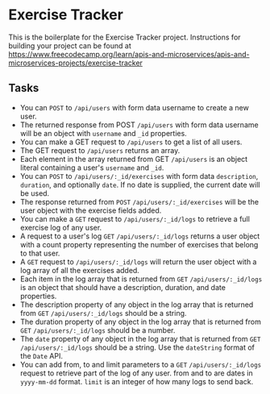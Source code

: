# Exercise Tracker

This is the boilerplate for the Exercise Tracker project. Instructions for building your project can be found at https://www.freecodecamp.org/learn/apis-and-microservices/apis-and-microservices-projects/exercise-tracker

## Tasks
- You can `POST` to `/api/users` with form data username to create a new user.
- The returned response from POST `/api/users` with form data username will be an object with `username` and `_id` properties.
- You can make a GET request to `/api/users` to get a list of all users.
- The GET request to `/api/users` returns an array.
- Each element in the array returned from GET `/api/users` is an object literal containing a user's `username` and `_id`.
- You can `POST` to `/api/users/:_id/exercises` with form data `description`, `duration`, and optionally `date`. If no date is supplied, the current date will be used.
- The response returned from `POST` `/api/users/:_id/exercises` will be the user object with the exercise fields added.
- You can make a `GET` request to `/api/users/:_id/logs` to retrieve a full exercise log of any user.
- A request to a user's log `GET` `/api/users/:_id/logs` returns a user object with a count property representing the number of exercises that belong to that user.
- A `GET` request to `/api/users/:_id/logs` will return the user object with a log array of all the exercises added.
- Each item in the log array that is returned from `GET` `/api/users/:_id/logs` is an object that should have a description, duration, and date properties.
- The description property of any object in the log array that is returned from `GET` `/api/users/:_id/logs` should be a string.
- The duration property of any object in the log array that is returned from `GET` `/api/users/:_id/logs` should be a number.
- The `date` property of any object in the log array that is returned from `GET` `/api/users/:_id/logs` should be a string. Use the `dateString` format of the `Date` API.
- You can add from, to and limit parameters to a `GET` `/api/users/:_id/logs` request to retrieve part of the log of any user. from and to are dates in `yyyy-mm-dd` format. `limit` is an integer of how many logs to send back.


